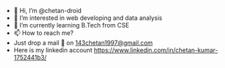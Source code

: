- 👋 Hi, I’m @chetan-droid
- 👀 I’m interested in web developing and data analysis
- 🌱 I’m currently learning B.Tech from CSE
- 📫 How to reach me?  
- Just drop a mail 📩 on 143chetan1997@gmail.com
- Here is my linkedin account https://www.linkedin.com/in/chetan-kumar-1752441b3/

<!---
chetan-droid/chetan-droid is a ✨ special ✨ repository because its `README.md` (this file) appears on your GitHub profile.
You can click the Preview link to take a look at your changes.
--->
